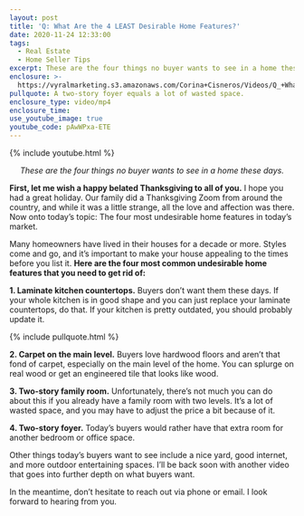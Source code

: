 ```yaml
---
layout: post
title: 'Q: What Are the 4 LEAST Desirable Home Features?'
date: 2020-11-24 12:33:00
tags:
  - Real Estate
  - Home Seller Tips
excerpt: These are the four things no buyer wants to see in a home these days.
enclosure: >-
  https://vyralmarketing.s3.amazonaws.com/Corina+Cisneros/Videos/Q_+What+Are+the+4+LEAST+Desirable+Home+Features_.mp4
pullquote: A two-story foyer equals a lot of wasted space.
enclosure_type: video/mp4
enclosure_time:
use_youtube_image: true
youtube_code: pAwWPxa-ETE
---
```


{% include youtube.html %}

<p style="text-align:center;"><em>These are the four things no buyer wants to see in a home these days.</em></p>

**First, let me wish a happy belated Thanksgiving to all of you.** I hope you had a great holiday. Our family did a Thanksgiving Zoom from around the country, and while it was a little strange, all the love and affection was there. Now onto today’s topic: The four most undesirable home features in today’s market.

Many homeowners have lived in their houses for a decade or more. Styles come and go, and it’s important to make your house appealing to the times before you list it. **Here are the four most common undesirable home features that you need to get rid of:**

**1\. Laminate kitchen countertops.** Buyers don’t want them these days. If your whole kitchen is in good shape and you can just replace your laminate countertops, do that. If your kitchen is pretty outdated, you should probably update it.

{% include pullquote.html %}

**2\. Carpet on the main level.** Buyers love hardwood floors and aren’t that fond of carpet, especially on the main level of the home. You can splurge on real wood or get an engineered tile that looks like wood.

**3\. Two-story family room.** Unfortunately, there’s not much you can do about this if you already have a family room with two levels. It’s a lot of wasted space, and you may have to adjust the price a bit because of it.

**4\. Two-story foyer.** Today’s buyers would rather have that extra room for another bedroom or office space.&nbsp;

Other things today’s buyers want to see include a nice yard, good internet, and more outdoor entertaining spaces. I’ll be back soon with another video that goes into further depth on what buyers want.

In the meantime, don’t hesitate to reach out via phone or email. I look forward to hearing from you.